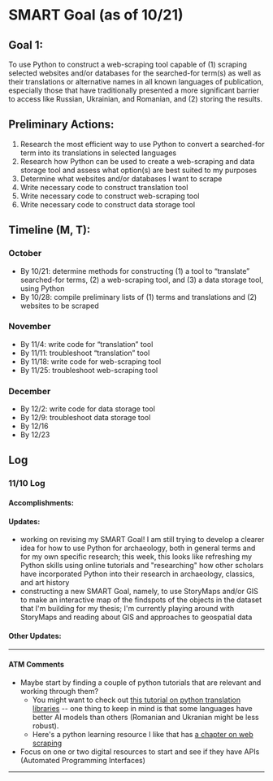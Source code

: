 # **SMART Goal (as of 10/21)**

## **Goal 1:** 

To use Python to construct a web-scraping tool capable of (1) scraping selected websites and/or databases for the searched-for term(s) as well as their translations or alternative names in all known languages of publication, especially those that have traditionally presented a more significant barrier to access like Russian, Ukrainian, and Romanian, and (2) storing the results.

## **Preliminary Actions:**

1.	Research the most efficient way to use Python to convert a searched-for term into its translations in selected languages
2.	Research how Python can be used to create a web-scraping and data storage tool and assess what option(s) are best suited to my purposes
3.	Determine what websites and/or databases I want to scrape
4.	Write necessary code to construct translation tool
5.	Write necessary code to construct web-scraping tool
6.	Write necessary code to construct data storage tool

## **Timeline (M, T):**

### **October**
- By 10/21: determine methods for constructing (1) a tool to “translate” searched-for terms, (2) a web-scraping tool, and (3) a data storage tool, using Python
- By 10/28: compile preliminary lists of (1) terms and translations and (2) websites to be scraped

### **November**
- By 11/4: write code for “translation” tool
- By 11/11: troubleshoot “translation” tool
- By 11/18: write code for web-scraping tool
- By 11/25: troubleshoot web-scraping tool

### **December**
- By 12/2: write code for data storage tool
- By 12/9: troubleshoot data storage tool
- By 12/16
- By 12/23

## Log

### **11/10 Log**

#### **Accomplishments:**

#### **Updates:**

- working on revising my SMART Goal! I am still trying to develop a clearer idea for how to use Python for archaeology, both in general terms and for my own specific research; this week, this looks like refreshing my Python skills using online tutorials and "researching" how other scholars have incorporated Python into their research in archaeology, classics, and art history
- constructing a new SMART Goal, namely, to use StoryMaps and/or GIS to make an interactive map of the findspots of the objects in the dataset that I'm building for my thesis; I'm currently playing around with StoryMaps and reading about GIS and approaches to geospatial data 

#### Other Updates:

---

#### ATM Comments

- Maybe start by finding a couple of python tutorials that are relevant and working through them?
  - You might want to check out [this tutorial on python translation libraries](https://towardsdatascience.com/language-translation-using-python-bd8020772ccc) -- one thing to keep in mind is that some languages have better AI models than others (Romanian and Ukranian might be less robust).
  - Here's a python learning resource I like that has [a chapter on web scraping](https://automatetheboringstuff.com/2e/chapter12/)
- Focus on one or two digital resources to start and see if they have APIs (Automated Programming Interfaces)

---